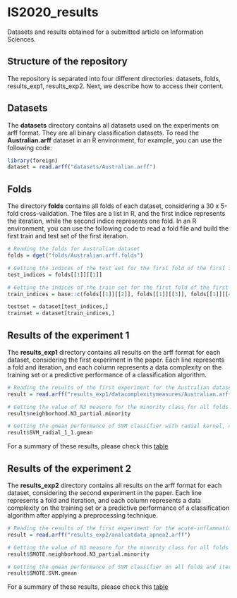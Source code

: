 # IS2020_results

Datasets and results obtained for a submitted article on Information Sciences.

## Structure of the repository

The repository is separated into four different directories: datasets, folds, results_exp1, results_exp2. Next, we describe how to access their content.

## Datasets

The **datasets** directory contains all datasets used on the experiments on arff format. They are all binary classification datasets. To read the **Australian.arff** dataset in an R environment, for example, you can use the following code:

```r
library(foreign)
dataset = read.arff("datasets/Australian.arff")
```

## Folds

The directory **folds** contains all folds of each dataset, considering a 30 x 5-fold cross-validation. The files are a list in R, and the first indice represents the iteration, while the second indice represents one fold. In an R environment, you can use the following code to read a fold file and build the first train and test set of the first iteration.

```r
# Reading the folds for Australian dataset
folds = dget("folds/Australian.arff.folds")

# Getting the indices of the test set for the first fold of the first iteration 
test_indices = folds[[1]][[1]]

# Getting the indices of the train set for the first fold of the first iteration 
train_indices = base::c(folds[[1]][[2]], folds[[1]][[3]], folds[[1]][[4]], folds[[1]][[5]])

testset = dataset[test_indices,]
trainset = dataset[train_indices,]
```

## Results of the experiment 1

The **results_exp1** directory contains all results on the arff format for each dataset, considering the first experiment in the paper. Each line represents a fold and iteration, and each column represents a data complexity on the training set or a predictive performance of a classification algorithm.

```r
# Reading the results of the first experiment for the Australian dataset
result = read.arff("results_exp1/datacomplexitymeasures/Australian.arff")

# Getting the value of N3 measure for the minority class for all folds and iterations
result$neighborhood.N3_partial.minority

# Getting the gmean performance of SVM classifier with radial kernel, cost 1, and gamma 1 on all folds and iterations 
result$SVM_radial_1_1.gmean
```

For a summary of these results, please check this [table](summary_results_exp1.csv)

## Results of the experiment 2

The **results_exp2** directory contains all results on the arff format for each dataset, considering the second experiment in the paper. Each line represents a fold and iteration, and each column represents a data complexity on the training set or a predictive performance of a classification algorithm after applying a preprocessing technique.

```r
# Reading the results of the first experiment for the acute-inflammations dataset
result = read.arff("results_exp2/analcatdata_apnea2.arff")

# Getting the value of N3 measure for the minority class for all folds and iterations after applying SMOTE
result$SMOTE.neighborhood.N3_partial.minority

# Getting the gmean performance of SVM classifier on all folds and iterations after applying SMOTE
result$SMOTE.SVM.gmean
```
For a summary of these results, please check this [table](summary_results_exp2.csv)
